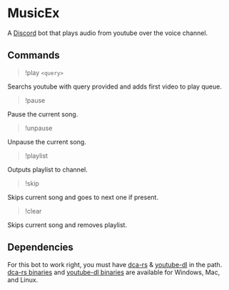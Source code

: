 # MusicEx

A [Discord] bot that plays audio from youtube over the voice channel.

[Discord]: https://discordapp.com/

## Commands

> !play `<query>`

Searchs youtube with query provided and adds first video to play queue.

> !pause

Pause the current song.

> !unpause

Unpause the current song.

> !playlist

Outputs playlist to channel.

> !skip

Skips current song and goes to next one if present.

> !clear

Skips current song and removes playlist.

## Dependencies

For this bot to work right, you must have [dca-rs] & [youtube-dl] in the path.
[dca-rs binaries] and [youtube-dl binaries] are available for Windows, Mac,
and Linux.

[dca-rs]: https://github.com/nstafie/dca-rs
[youtube-dl]: https://rg3.github.io/youtube-dl/
[dca-rs binaries]: https://github.com/nstafie/dca-rs/releases
[youtube-dl binaries]: https://rg3.github.io/youtube-dl/download.html
